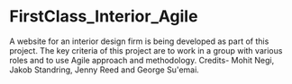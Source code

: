 # FirstClass_Interior_Agile

A website for an interior design firm is being developed as part of this project. The key criteria of this project are to work in a group with various roles and to use Agile approach and methodology. Credits- Mohit Negi, Jakob Standring, Jenny Reed and George Su'emai.
